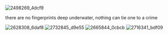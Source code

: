 ![2498269_4dcf9](https://github.com/user-attachments/assets/d6391e26-1b62-4a49-98a7-4b4a74994ebc)



there are no fingerprints deep underwater, nothing can tie one to a crime


![2628308_6daf8](https://github.com/user-attachments/assets/62159017-7d44-467e-a89a-7e438cbe9f32) ![2732845_d9e55](https://github.com/user-attachments/assets/a18f6964-bac9-4c53-be14-bcc10873b8cb) ![2665844_0cbcb](https://github.com/user-attachments/assets/0182d471-9523-492d-a4a7-4f8f672c60de) ![2716341_bdf09](https://github.com/user-attachments/assets/082f1cce-eccd-4787-baa7-bd31031025aa)





















